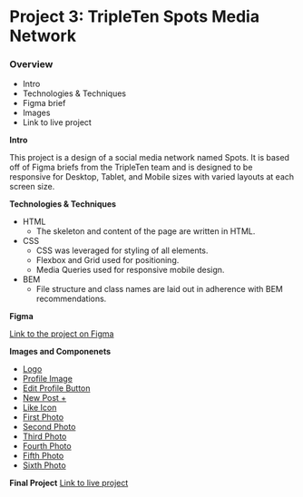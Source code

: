 # Project 3: TripleTen Spots Media Network

### Overview

- Intro
- Technologies & Techniques
- Figma brief
- Images
- Link to live project

**Intro**

This project is a design of a social media network named Spots. It is based off of Figma briefs from the TripleTen team and is designed to be responsive for Desktop, Tablet, and Mobile sizes with varied layouts at each screen size.

**Technologies & Techniques**

- HTML
  - The skeleton and content of the page are written in HTML.
- CSS
  - CSS was leveraged for styling of all elements.
  - Flexbox and Grid used for positioning.
  - Media Queries used for responsive mobile design.
- BEM
  - File structure and class names are laid out in adherence with BEM recommendations.

**Figma**

[Link to the project on Figma](https://www.figma.com/file/BBNm2bC3lj8QQMHlnqRsga/Sprint-3-Project-%E2%80%94-Spots?type=design&node-id=2%3A60&mode=design&t=afgNFybdorZO6cQo-1)

**Images and Componenets**

- [Logo](./images/logo.svg)
- [Profile Image](./images/avatar.jpg)
- [Edit Profile Button](./images/edit-profile.svg)
- [New Post +](./images/plus.svg)
- [Like Icon](./images/like-icon.svg)
- [First Photo](./images/1-photo-by-moritz-feldmann-from-pexels.jpg)
- [Second Photo](./images/2-photo-by-ceiline-from-pexels.jpg)
- [Third Photo](./images/3-photo-by-tubanur-dogan-from-pexels.jpg)
- [Fourth Photo](./images/4-photo-by-maurice-laschet-from-pexels.jpg)
- [Fifth Photo](./images/5-photo-by-van-anh-nguyen-from-pexels.jpg)
- [Sixth Photo](./images/6-photo-by-moritz-feldmann-from-pexels.jpg)

**Final Project**
[Link to live project](https://jraebowen.github.io/se_project_spots/)
